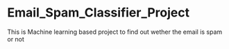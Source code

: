 # Email_Spam_Classifier_Project
This is Machine learning based project to find out wether the email is spam or not
